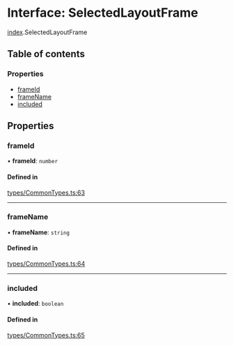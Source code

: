 # Interface: SelectedLayoutFrame

[index](../modules/index.md).SelectedLayoutFrame

## Table of contents

### Properties

- [frameId](index.SelectedLayoutFrame.md#frameid)
- [frameName](index.SelectedLayoutFrame.md#framename)
- [included](index.SelectedLayoutFrame.md#included)

## Properties

### frameId

• **frameId**: `number`

#### Defined in

[types/CommonTypes.ts:63](https://github.com/chili-publish/editor-sdk/blob/6abb55e/types/CommonTypes.ts#L63)

___

### frameName

• **frameName**: `string`

#### Defined in

[types/CommonTypes.ts:64](https://github.com/chili-publish/editor-sdk/blob/6abb55e/types/CommonTypes.ts#L64)

___

### included

• **included**: `boolean`

#### Defined in

[types/CommonTypes.ts:65](https://github.com/chili-publish/editor-sdk/blob/6abb55e/types/CommonTypes.ts#L65)
